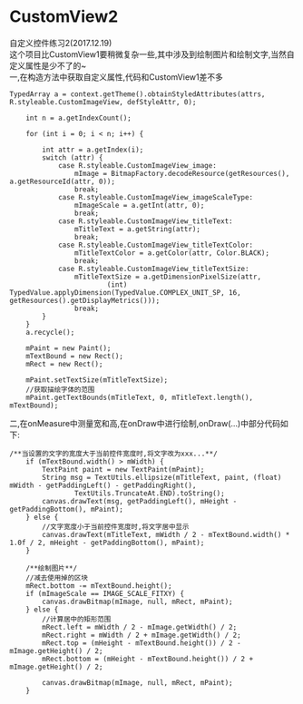 # CustomView2
自定义控件练习2(2017.12.19)<br>
这个项目比CustomView1要稍微复杂一些,其中涉及到绘制图片和绘制文字,当然自定义属性是少不了的~<br>
一,在构造方法中获取自定义属性,代码和CustomView1差不多<br>

    TypedArray a = context.getTheme().obtainStyledAttributes(attrs, R.styleable.CustomImageView, defStyleAttr, 0);

        int n = a.getIndexCount();

        for (int i = 0; i < n; i++) {

            int attr = a.getIndex(i);
            switch (attr) {
                case R.styleable.CustomImageView_image:
                    mImage = BitmapFactory.decodeResource(getResources(), a.getResourceId(attr, 0));
                    break;
                case R.styleable.CustomImageView_imageScaleType:
                    mImageScale = a.getInt(attr, 0);
                    break;
                case R.styleable.CustomImageView_titleText:
                    mTitleText = a.getString(attr);
                    break;
                case R.styleable.CustomImageView_titleTextColor:
                    mTitleTextColor = a.getColor(attr, Color.BLACK);
                    break;
                case R.styleable.CustomImageView_titleTextSize:
                    mTitleTextSize = a.getDimensionPixelSize(attr,
                            (int) TypedValue.applyDimension(TypedValue.COMPLEX_UNIT_SP, 16, getResources().getDisplayMetrics()));
                    break;
            }
        }
        a.recycle();

        mPaint = new Paint();
        mTextBound = new Rect();
        mRect = new Rect();

        mPaint.setTextSize(mTitleTextSize);
        //获取描绘字体的范围
        mPaint.getTextBounds(mTitleText, 0, mTitleText.length(), mTextBound);
        
二,在onMeasure中测量宽和高,在onDraw中进行绘制,onDraw(...)中部分代码如下:

    /**当设置的文字的宽度大于当前控件宽度时,将文字改为xxx...**/
        if (mTextBound.width() > mWidth) {
            TextPaint paint = new TextPaint(mPaint);
            String msg = TextUtils.ellipsize(mTitleText, paint, (float) mWidth - getPaddingLeft() - getPaddingRight(),
                    TextUtils.TruncateAt.END).toString();
            canvas.drawText(msg, getPaddingLeft(), mHeight - getPaddingBottom(), mPaint);
        } else {
            //文字宽度小于当前控件宽度时,将文字居中显示
            canvas.drawText(mTitleText, mWidth / 2 - mTextBound.width() * 1.0f / 2, mHeight - getPaddingBottom(), mPaint);
        }

        /**绘制图片**/
        //减去使用掉的区块
        mRect.bottom -= mTextBound.height();
        if (mImageScale == IMAGE_SCALE_FITXY) {
            canvas.drawBitmap(mImage, null, mRect, mPaint);
        } else {
            //计算居中的矩形范围
            mRect.left = mWidth / 2 - mImage.getWidth() / 2;
            mRect.right = mWidth / 2 + mImage.getWidth() / 2;
            mRect.top = (mHeight - mTextBound.height()) / 2 - mImage.getHeight() / 2;
            mRect.bottom = (mHeight - mTextBound.height()) / 2 + mImage.getHeight() / 2;

            canvas.drawBitmap(mImage, null, mRect, mPaint);
        }



